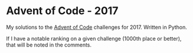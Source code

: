 # Advent of Code - 2017

My solutions to the [Advent of Code](http://adventofcode.com/) challenges for 2017.  Written in Python.

If I have a notable ranking on a given challenge (1000th place or better), that will be noted in the comments.